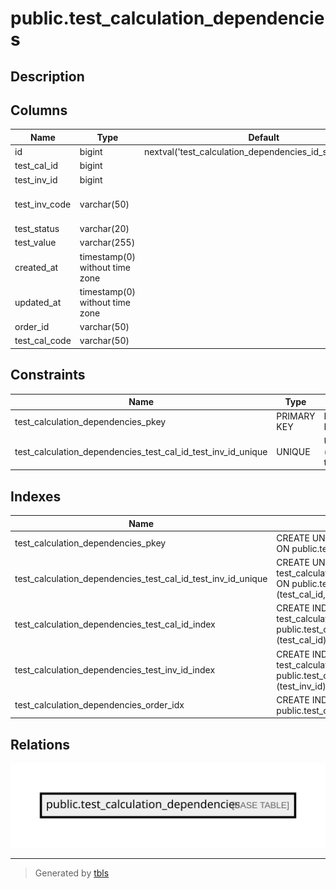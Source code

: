 # public.test_calculation_dependencies

## Description

## Columns

| Name          | Type                           | Default                                                   | Nullable | Comment              |
| ------------- | ------------------------------ | --------------------------------------------------------- | -------- | -------------------- |
| id            | bigint                         | nextval('test_calculation_dependencies_id_seq'::regclass) | false    |                      |
| test_cal_id   | bigint                         |                                                           | true     |                      |
| test_inv_id   | bigint                         |                                                           | true     |                      |
| test_inv_code | varchar(50)                    |                                                           | false    | Test individual Code |
| test_status   | varchar(20)                    |                                                           | true     |                      |
| test_value    | varchar(255)                   |                                                           | true     |                      |
| created_at    | timestamp(0) without time zone |                                                           | true     |                      |
| updated_at    | timestamp(0) without time zone |                                                           | true     |                      |
| order_id      | varchar(50)                    |                                                           | true     |                      |
| test_cal_code | varchar(50)                    |                                                           | true     |                      |

## Constraints

| Name                                                         | Type        | Definition                        |
| ------------------------------------------------------------ | ----------- | --------------------------------- |
| test_calculation_dependencies_pkey                           | PRIMARY KEY | PRIMARY KEY (id)                  |
| test_calculation_dependencies_test_cal_id_test_inv_id_unique | UNIQUE      | UNIQUE (test_cal_id, test_inv_id) |

## Indexes

| Name                                                         | Definition                                                                                                                                                      |
| ------------------------------------------------------------ | --------------------------------------------------------------------------------------------------------------------------------------------------------------- |
| test_calculation_dependencies_pkey                           | CREATE UNIQUE INDEX test_calculation_dependencies_pkey ON public.test_calculation_dependencies USING btree (id)                                                 |
| test_calculation_dependencies_test_cal_id_test_inv_id_unique | CREATE UNIQUE INDEX test_calculation_dependencies_test_cal_id_test_inv_id_unique ON public.test_calculation_dependencies USING btree (test_cal_id, test_inv_id) |
| test_calculation_dependencies_test_cal_id_index              | CREATE INDEX test_calculation_dependencies_test_cal_id_index ON public.test_calculation_dependencies USING btree (test_cal_id)                                  |
| test_calculation_dependencies_test_inv_id_index              | CREATE INDEX test_calculation_dependencies_test_inv_id_index ON public.test_calculation_dependencies USING btree (test_inv_id)                                  |
| test_calculation_dependencies_order_idx                      | CREATE INDEX test_calculation_dependencies_order_idx ON public.test_calculation_dependencies USING btree (order_id)                                             |

## Relations

![er](public.test_calculation_dependencies.svg)

---

> Generated by [tbls](https://github.com/k1LoW/tbls)
